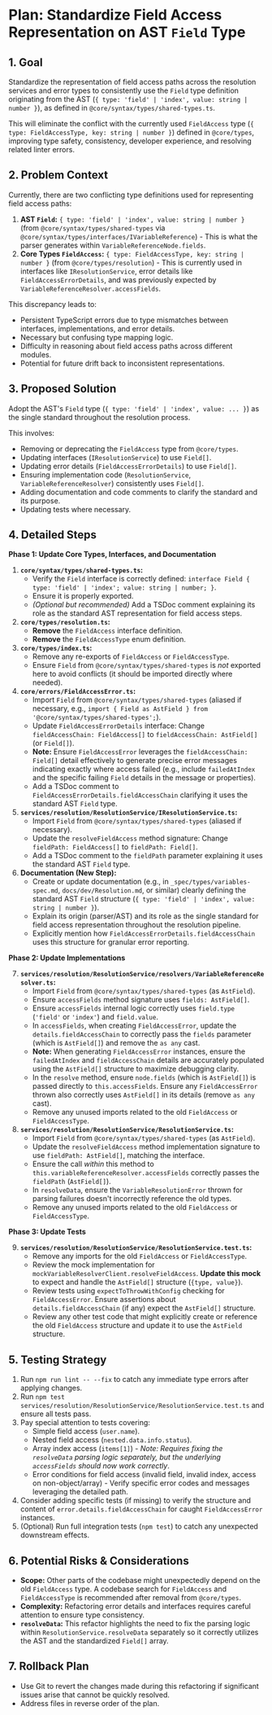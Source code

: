 # Plan: Standardize Field Access Representation on AST `Field` Type

## 1. Goal

Standardize the representation of field access paths across the resolution services and error types to consistently use the `Field` type definition originating from the AST (`{ type: 'field' | 'index', value: string | number }`), as defined in `@core/syntax/types/shared-types.ts`.

This will eliminate the conflict with the currently used `FieldAccess` type (`{ type: FieldAccessType, key: string | number }`) defined in `@core/types`, improving type safety, consistency, developer experience, and resolving related linter errors.

## 2. Problem Context

Currently, there are two conflicting type definitions used for representing field access paths:

1.  **AST `Field`:** `{ type: 'field' | 'index', value: string | number }` (from `@core/syntax/types/shared-types` via `@core/syntax/types/interfaces/IVariableReference`) - This is what the parser generates within `VariableReferenceNode.fields`.
2.  **Core Types `FieldAccess`:** `{ type: FieldAccessType, key: string | number }` (from `@core/types/resolution`) - This is currently used in interfaces like `IResolutionService`, error details like `FieldAccessErrorDetails`, and was previously expected by `VariableReferenceResolver.accessFields`.

This discrepancy leads to:
*   Persistent TypeScript errors due to type mismatches between interfaces, implementations, and error details.
*   Necessary but confusing type mapping logic.
*   Difficulty in reasoning about field access paths across different modules.
*   Potential for future drift back to inconsistent representations.

## 3. Proposed Solution

Adopt the AST's `Field` type (`{ type: 'field' | 'index', value: ... }`) as the single standard throughout the resolution process.

This involves:
*   Removing or deprecating the `FieldAccess` type from `@core/types`.
*   Updating interfaces (`IResolutionService`) to use `Field[]`.
*   Updating error details (`FieldAccessErrorDetails`) to use `Field[]`.
*   Ensuring implementation code (`ResolutionService`, `VariableReferenceResolver`) consistently uses `Field[]`.
*   Adding documentation and code comments to clarify the standard and its purpose.
*   Updating tests where necessary.

## 4. Detailed Steps

**Phase 1: Update Core Types, Interfaces, and Documentation**

1.  **`core/syntax/types/shared-types.ts`:**
    *   Verify the `Field` interface is correctly defined: `interface Field { type: 'field' | 'index'; value: string | number; }`.
    *   Ensure it is properly exported.
    *   *(Optional but recommended)* Add a TSDoc comment explaining its role as the standard AST representation for field access steps.
2.  **`core/types/resolution.ts`:**
    *   **Remove** the `FieldAccess` interface definition.
    *   **Remove** the `FieldAccessType` enum definition.
3.  **`core/types/index.ts`:**
    *   Remove any re-exports of `FieldAccess` or `FieldAccessType`.
    *   Ensure `Field` from `@core/syntax/types/shared-types` is *not* exported here to avoid conflicts (it should be imported directly where needed).
4.  **`core/errors/FieldAccessError.ts`:**
    *   Import `Field` from `@core/syntax/types/shared-types` (aliased if necessary, e.g., `import { Field as AstField } from '@core/syntax/types/shared-types';`).
    *   Update `FieldAccessErrorDetails` interface: Change `fieldAccessChain: FieldAccess[]` to `fieldAccessChain: AstField[]` (or `Field[]`).
    *   **Note:** Ensure `FieldAccessError` leverages the `fieldAccessChain: Field[]` detail effectively to generate precise error messages indicating exactly where access failed (e.g., include `failedAtIndex` and the specific failing `Field` details in the message or properties).
    *   Add a TSDoc comment to `FieldAccessErrorDetails.fieldAccessChain` clarifying it uses the standard AST `Field` type.
5.  **`services/resolution/ResolutionService/IResolutionService.ts`:**
    *   Import `Field` from `@core/syntax/types/shared-types` (aliased if necessary).
    *   Update the `resolveFieldAccess` method signature: Change `fieldPath: FieldAccess[]` to `fieldPath: Field[]`.
    *   Add a TSDoc comment to the `fieldPath` parameter explaining it uses the standard AST `Field` type.
6.  **Documentation (New Step):**
    *   Create or update documentation (e.g., in `_spec/types/variables-spec.md`, `docs/dev/Resolution.md`, or similar) clearly defining the standard AST `Field` structure (`{ type: 'field' | 'index', value: string | number }`).
    *   Explain its origin (parser/AST) and its role as the single standard for field access representation throughout the resolution pipeline.
    *   Explicitly mention how `FieldAccessErrorDetails.fieldAccessChain` uses this structure for granular error reporting.

**Phase 2: Update Implementations**

7.  **`services/resolution/ResolutionService/resolvers/VariableReferenceResolver.ts`:**
    *   Import `Field` from `@core/syntax/types/shared-types` (as `AstField`).
    *   Ensure `accessFields` method signature uses `fields: AstField[]`.
    *   Ensure `accessFields` internal logic correctly uses `field.type` (`'field'` or `'index'`) and `field.value`.
    *   In `accessFields`, when creating `FieldAccessError`, update the `details.fieldAccessChain` to correctly pass the `fields` parameter (which is `AstField[]`) and remove the `as any` cast.
    *   **Note:** When generating `FieldAccessError` instances, ensure the `failedAtIndex` and `fieldAccessChain` details are accurately populated using the `AstField[]` structure to maximize debugging clarity.
    *   In the `resolve` method, ensure `node.fields` (which is `AstField[]`) is passed directly to `this.accessFields`. Ensure any `FieldAccessError` thrown also correctly uses `AstField[]` in its details (remove `as any` cast).
    *   Remove any unused imports related to the old `FieldAccess` or `FieldAccessType`.
8.  **`services/resolution/ResolutionService/ResolutionService.ts`:**
    *   Import `Field` from `@core/syntax/types/shared-types` (as `AstField`).
    *   Update the `resolveFieldAccess` method implementation signature to use `fieldPath: AstField[]`, matching the interface.
    *   Ensure the call *within* this method to `this.variableReferenceResolver.accessFields` correctly passes the `fieldPath` (`AstField[]`).
    *   In `resolveData`, ensure the `VariableResolutionError` thrown for parsing failures doesn't incorrectly reference the old types.
    *   Remove any unused imports related to the old `FieldAccess` or `FieldAccessType`.

**Phase 3: Update Tests**

9.  **`services/resolution/ResolutionService/ResolutionService.test.ts`:**
    *   Remove any imports for the old `FieldAccess` or `FieldAccessType`.
    *   Review the mock implementation for `mockVariableResolverClient.resolveFieldAccess`. **Update this mock** to expect and handle the `AstField[]` structure (`{type, value}`).
    *   Review tests using `expectToThrowWithConfig` checking for `FieldAccessError`. Ensure assertions about `details.fieldAccessChain` (if any) expect the `AstField[]` structure.
    *   Review any other test code that might explicitly create or reference the old `FieldAccess` structure and update it to use the `AstField` structure.

## 5. Testing Strategy

1.  Run `npm run lint -- --fix` to catch any immediate type errors after applying changes.
2.  Run `npm test services/resolution/ResolutionService/ResolutionService.test.ts` and ensure all tests pass.
3.  Pay special attention to tests covering:
    *   Simple field access (`user.name`).
    *   Nested field access (`nested.data.info.status`).
    *   Array index access (`items[1]`) - *Note: Requires fixing the `resolveData` parsing logic separately, but the underlying `accessFields` should now work correctly*.
    *   Error conditions for field access (invalid field, invalid index, access on non-object/array) - Verify specific error codes and messages leveraging the detailed path.
4.  Consider adding specific tests (if missing) to verify the structure and content of `error.details.fieldAccessChain` for caught `FieldAccessError` instances.
5.  (Optional) Run full integration tests (`npm test`) to catch any unexpected downstream effects.

## 6. Potential Risks & Considerations

*   **Scope:** Other parts of the codebase might unexpectedly depend on the old `FieldAccess` type. A codebase search for `FieldAccess` and `FieldAccessType` is recommended after removal from `@core/types`.
*   **Complexity:** Refactoring error details and interfaces requires careful attention to ensure type consistency.
*   **`resolveData`:** This refactor highlights the need to fix the parsing logic within `ResolutionService.resolveData` separately so it correctly utilizes the AST and the standardized `Field[]` array.

## 7. Rollback Plan

*   Use Git to revert the changes made during this refactoring if significant issues arise that cannot be quickly resolved.
*   Address files in reverse order of the plan.